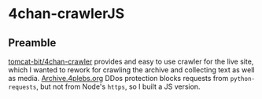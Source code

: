 # 4chan-crawlerJS

## Preamble

[tomcat-bit/4chan-crawler](https://github.com/tomcat-bit/4chan-crawler) provides and easy to use crawler for the live site, which I wanted to rework for crawling the archive and collecting text as well as media. [Archive.4plebs.org](https://archive.4plebs.org) DDos protection blocks requests from `python-requests`, but not from Node's `https`, so I built a JS version.
